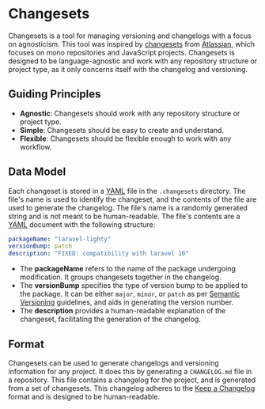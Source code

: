 # Changesets

Changesets is a tool for managing versioning and changelogs with a focus on agnosticism. This tool was inspired by [changesets](https://github.com/changesets/changesets) from [Atlassian](https://www.atlassian.com/), which focuses on mono repositories and JavaScript projects. Changesets is designed to be language-agnostic and work with any repository structure or project type, as it only concerns itself with the changelog and versioning.

## Guiding Principles

- **Agnostic**: Changesets should work with any repository structure or project type.
- **Simple**: Changesets should be easy to create and understand.
- **Flexible**: Changesets should be flexible enough to work with any workflow.

## Data Model

Each changeset is stored in a [YAML](https://yaml.org/) file in the `.changesets` directory. The file's name is used to identify the changeset, and the contents of the file are used to generate the changelog. The file's name is a randomly generated string and is not meant to be human-readable. The file's contents are a [YAML](https://yaml.org/) document with the following structure:

```yaml
packageName: "laravel-lighty"
versionBump: patch
description: "FIXED: compatibility with laravel 10"
```

- The **packageName** refers to the name of the package undergoing modification. It groups changesets together in the changelog.
- The **versionBump** specifies the type of version bump to be applied to the package. It can be either `major`, `minor`, or `patch` as per [Semantic Versioning](https://semver.org/) guidelines, and aids in generating the version number.
- The **description** provides a human-readable explanation of the changeset, facilitating the generation of the changelog.

## Format

Changesets can be used to generate changelogs and versioning information for any project. It does this by generating a `CHANGELOG.md` file in a repository. This file contains a changelog for the project, and is generated from a set of changesets. This changelog adheres to the [Keep a Changelog](https://keepachangelog.com/en/1.0.0/) format and is designed to be human-readable.
